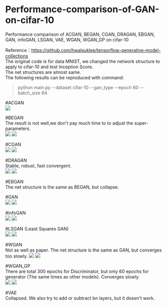 # Performance-comparison-of-GAN-on-cifar-10
Performance comparison of ACGAN, BEGAN, CGAN, DRAGAN, EBGAN, GAN, infoGAN, LSGAN, VAE, WGAN, WGAN_GP on cifar-10

Reference：https://github.com/hwalsuklee/tensorflow-generative-model-collections <br>
The original code is for data MNIST, we changed the network structure to apply to cifar-10 and test Inception Score. <br>
The net structures are almost same.<br>
The following results can be reproduced with command:
>python main.py --dataset cifar-10 --gan_type <TYPE> --epoch 60 --batch_size 64

#ACGAN <br>
![](https://github.com/AliceAria/Performance-comparison-of-GAN-on-cifar-10/raw/master/images/ACGAN_IS.png)  

#BEGAN <br>
The result is not well,we don't pay much time to to adjust the super-parameters. <br>
![](https://github.com/AliceAria/Performance-comparison-of-GAN-on-cifar-10/raw/master/images/BEGAN_IS.png) 
![](https://github.com/AliceAria/Performance-comparison-of-GAN-on-cifar-10/raw/master/images/BEGAN_train_59_0715.png)  

#CGAN <br>
![](https://github.com/AliceAria/Performance-comparison-of-GAN-on-cifar-10/raw/master/images/CGAN_IS.png) 
![](https://github.com/AliceAria/Performance-comparison-of-GAN-on-cifar-10/raw/master/images/CGAN_epoch059_test_all_classes.png) 

#DRAGAN <br>
Stable, robust, fast convergent. <br>
![](https://github.com/AliceAria/Performance-comparison-of-GAN-on-cifar-10/raw/master/images/DRAGAN_epoch099IS.png) 
![](https://github.com/AliceAria/Performance-comparison-of-GAN-on-cifar-10/raw/master/images/DRAGAN_epoch059_test_all_classes.png) 

#EBGAN <br>
The net structure is the same as BEGAN, but collapse.

#GAN <br>
![](https://github.com/AliceAria/Performance-comparison-of-GAN-on-cifar-10/raw/master/images/GAN_epoch059IS.png) 
![](https://github.com/AliceAria/Performance-comparison-of-GAN-on-cifar-10/raw/master/images/GAN_epoch059_test_all_classes.png)

#infoGAN <br>
![](https://github.com/AliceAria/Performance-comparison-of-GAN-on-cifar-10/raw/master/images/infoGAN_epoch059IS.png) 
![](https://github.com/AliceAria/Performance-comparison-of-GAN-on-cifar-10/raw/master/images/infoGAN_epoch059_test_all_classes_style_by_style.png)

#LSGAN (Least Squares GAN) <br>
![](https://github.com/AliceAria/Performance-comparison-of-GAN-on-cifar-10/raw/master/images/LSGAN_epoch059IS.png) 
![](https://github.com/AliceAria/Performance-comparison-of-GAN-on-cifar-10/raw/master/images/LSGAN_epoch059_test_all_classes.png)

#WGAN <br>
Not as well as paper. The net structure is the same as GAN, but converges too slowly.
![](https://github.com/AliceAria/Performance-comparison-of-GAN-on-cifar-10/raw/master/images/WGAN_epoch059IS.png) 
![](https://github.com/AliceAria/Performance-comparison-of-GAN-on-cifar-10/raw/master/images/WGAN_epoch059_test_all_classes.png)

#WGAN_GP <br>
There are total 300 epochs for Discriminator, but only 60 epochs for generator (The same times as other models). Converges slowly.<br>
![](https://github.com/AliceAria/Performance-comparison-of-GAN-on-cifar-10/raw/master/images/WGAN_GP_epoch299IS.png) 
![](https://github.com/AliceAria/Performance-comparison-of-GAN-on-cifar-10/raw/master/images/WGAN_GP_epoch299_test_all_classes.png)

#VAE <br>
Collapsed. We also try to add or subtract bn layers, but it doesn't work.
